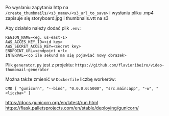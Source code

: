 Po wysłaniu zapytania http na `/create_thumbnails/<s3_name>/<s3_url_to_save>` i wysłaniu pliku .mp4 zapisuje się storyboard.jpg i thumbnails.vtt na s3

Aby działało należy dodać plik `.env`:
```
REGION_NAME=<eg. us-east-1>
AWS_ACCES_KEY_ID=<id key>
AWS_SECRET_ACCES_KEY=<secret key>
ENDPOINT_URL=<endpoint url>
INTERVAL=<co ile sekund ma się pojawiać nowy obrazek>
```

Plik `generator.py` jest z projektu: `https://github.com/flavioribeiro/video-thumbnail-generator`

Można także zmienić w `Dockerfile` liczbę workerów:
```
CMD [ "gunicorn", "--bind", "0.0.0.0:5000", "src.main:app", "-w", "<liczba>" ]
```
https://docs.gunicorn.org/en/latest/run.html
https://flask.palletsprojects.com/en/stable/deploying/gunicorn/